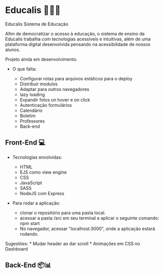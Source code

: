 # Educalis 🔬🔭📱

Educalis Sistema de Educação

Afim de democratizar o acesso à educação, o sistema de ensino da Educalis trabalha com tecnologias acessíveis e intuitivas, além de uma plataforma digital desenvolvida pensando na acessibilidade de nossos alunos.

Projeto ainda em desenvolvimento.

* O que falta:
    * Configurar rotas para arquivos estáticos para o deploy
    * Distribuir modulos 
    * Adaptar para outros navegadores
    * lazy loading
    * Expandir fotos on hover e on click
    * Autenticação formulários
    * Calendário
    * Boletim
    * Professores

    - Back-end

## Front-End 💻

* Tecnologias envolvidas:
    * HTML
    * EJS como view engine
    * CSS
    * JavaScript
    * SASS
    * NodeJS com Express

* Para rodar a aplicação:
    * clonar o repositório para uma pasta local.
    * acessar a pasta /src em seu terminal e aplicar o seguinte comando: npm start
    * No navegador, acessar "localhost:3000", onde a aplicação estará rodando.

Sugestões:
    * Mudar header ao dar scroll
    * Animações em CSS no Dashboard

## Back-End 📦📊